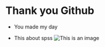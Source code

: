 # Thank you Github
- You made my day
* This about spss
![This is an image](https://myoctocat.com/assets/images/base-octocat.svg)
